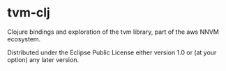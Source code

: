# tvm-clj

Clojure bindings and exploration of the tvm library, part of the aws NNVM ecosystem.

Distributed under the Eclipse Public License either version 1.0 or (at
your option) any later version.
